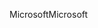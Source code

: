 <span data-ttu-id="51a22-101">Microsoft</span><span class="sxs-lookup"><span data-stu-id="51a22-101">Microsoft</span></span>